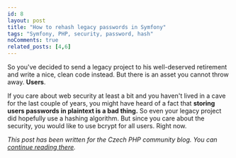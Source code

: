 ```yaml
---
id: 8
layout: post
title: "How to rehash legacy passwords in Symfony"
tags: "Symfony, PHP, security, password, hash"
noComments: true
related_posts: [4,6]
---
```


So you've decided to send a legacy project to his well-deserved retirement and write a nice, clean code instead. But there is an asset you cannot throw away. **Users**.

If you care about web security at least a bit and you haven't lived in a cave for the last couple of years, you might have heard of a fact that **storing users passwords in plaintext is a bad thing.** So even your legacy project did hopefully use a hashing algorithm. But since you care about the security, you would like to use bcrypt for all users. Right now.

*This post has been written for the Czech PHP community blog. You can [continue reading there](https://pehapkari.cz/blog/2017/02/06/how-to-rehash-legacy-passwords-in-symfony/).*